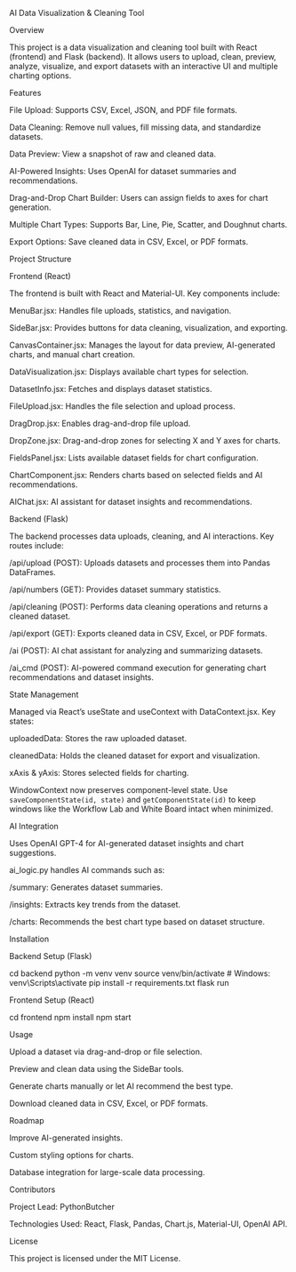 AI Data Visualization & Cleaning Tool

Overview

This project is a data visualization and cleaning tool built with React (frontend) and Flask (backend). It allows users to upload, clean, preview, analyze, visualize, and export datasets with an interactive UI and multiple charting options.

Features

File Upload: Supports CSV, Excel, JSON, and PDF file formats.

Data Cleaning: Remove null values, fill missing data, and standardize datasets.

Data Preview: View a snapshot of raw and cleaned data.

AI-Powered Insights: Uses OpenAI for dataset summaries and recommendations.

Drag-and-Drop Chart Builder: Users can assign fields to axes for chart generation.

Multiple Chart Types: Supports Bar, Line, Pie, Scatter, and Doughnut charts.

Export Options: Save cleaned data in CSV, Excel, or PDF formats.

Project Structure

Frontend (React)

The frontend is built with React and Material-UI. Key components include:

MenuBar.jsx: Handles file uploads, statistics, and navigation.

SideBar.jsx: Provides buttons for data cleaning, visualization, and exporting.

CanvasContainer.jsx: Manages the layout for data preview, AI-generated charts, and manual chart creation.

DataVisualization.jsx: Displays available chart types for selection.

DatasetInfo.jsx: Fetches and displays dataset statistics.

FileUpload.jsx: Handles the file selection and upload process.

DragDrop.jsx: Enables drag-and-drop file upload.

DropZone.jsx: Drag-and-drop zones for selecting X and Y axes for charts.

FieldsPanel.jsx: Lists available dataset fields for chart configuration.

ChartComponent.jsx: Renders charts based on selected fields and AI recommendations.

AIChat.jsx: AI assistant for dataset insights and recommendations.

Backend (Flask)

The backend processes data uploads, cleaning, and AI interactions. Key routes include:

/api/upload (POST): Uploads datasets and processes them into Pandas DataFrames.

/api/numbers (GET): Provides dataset summary statistics.

/api/cleaning (POST): Performs data cleaning operations and returns a cleaned dataset.

/api/export (GET): Exports cleaned data in CSV, Excel, or PDF formats.

/ai (POST): AI chat assistant for analyzing and summarizing datasets.

/ai_cmd (POST): AI-powered command execution for generating chart recommendations and dataset insights.

State Management

Managed via React’s useState and useContext with DataContext.jsx. Key states:

uploadedData: Stores the raw uploaded dataset.

cleanedData: Holds the cleaned dataset for export and visualization.

xAxis & yAxis: Stores selected fields for charting.

WindowContext now preserves component-level state. Use `saveComponentState(id, state)`
and `getComponentState(id)` to keep windows like the Workflow Lab and White Board
intact when minimized.

AI Integration

Uses OpenAI GPT-4 for AI-generated dataset insights and chart suggestions.

ai_logic.py handles AI commands such as:

/summary: Generates dataset summaries.

/insights: Extracts key trends from the dataset.

/charts: Recommends the best chart type based on dataset structure.

Installation

Backend Setup (Flask)

cd backend
python -m venv venv
source venv/bin/activate  # Windows: venv\Scripts\activate
pip install -r requirements.txt
flask run

Frontend Setup (React)

cd frontend
npm install
npm start

Usage

Upload a dataset via drag-and-drop or file selection.

Preview and clean data using the SideBar tools.

Generate charts manually or let AI recommend the best type.

Download cleaned data in CSV, Excel, or PDF formats.

Roadmap

Improve AI-generated insights.

Custom styling options for charts.

Database integration for large-scale data processing.

Contributors

Project Lead: PythonButcher

Technologies Used: React, Flask, Pandas, Chart.js, Material-UI, OpenAI API.

License

This project is licensed under the MIT License.

